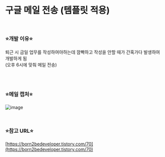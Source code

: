 # 구글 메일 전송 (템플릿 적용)

<br>


### ⭐개발 이유⭐

퇴근 시 금일 업무를 작성하여야하는데 깜빡하고 작성을 안할 때가 간혹가다 발생하여 개발하게 됨<br>
(오후 6시에 맞춰 메일 전송)

<br>
<br>

### ⭐메일 캡처⭐

![image](https://github.com/MinHyun-code/MailService_template/assets/72852292/db932cb0-39b8-4721-a129-bfaaa3b0dcd6)

<br>

### ⭐참고 URL⭐

[https://born2bedeveloper.tistory.com/70](https://born2bedeveloper.tistory.com/70)
